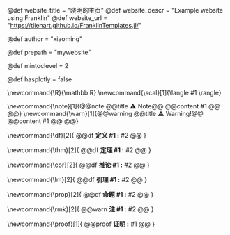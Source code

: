 <!--
Add here global page variables to use throughout your website.
-->
@def website_title = "晓明的主页"
@def website_descr = "Example website using Franklin"
@def website_url   = "https://tlienart.github.io/FranklinTemplates.jl/"

@def author = "xiaoming"

@def prepath = "mywebsite"

@def mintoclevel = 2

@def hasplotly = false

<!--
Add here files or directories that should be ignored by Franklin, otherwise
these files might be copied and, if markdown, processed by Franklin which
you might not want. Indicate directories by ending the name with a `/`.
-->


<!--
Add here global latex commands to use throughout your pages.
-->
\newcommand{\R}{\mathbb R}
\newcommand{\scal}[1]{\langle #1 \rangle}

\newcommand{\note}[1]{@@note @@title ⚠ Note@@ @@content #1 @@ @@}
\newcommand{\warn}[1]{@@warning @@title ⚠ Warning!@@ @@content #1 @@ @@}

\newcommand{\df}[2]{
  @@df
  **定义 #1 :** #2
  @@
}

\newcommand{\thm}[2]{
  @@df
  **定理 #1 :** #2
  @@
}

\newcommand{\cor}[2]{
  @@df
  **推论 #1 :** #2
  @@
}

\newcommand{\lm}[2]{
  @@df
  **引理 #1 :**  #2
  @@
}

\newcommand{\prop}[2]{
  @@df
  **命题 #1 :** #2
  @@
}

\newcommand{\rmk}[2]{
  @@warn
  **注 #1 :** #2
  @@
}

\newcommand{\proof}[1]{
  @@proof
  **证明 :** #1
  @@
}